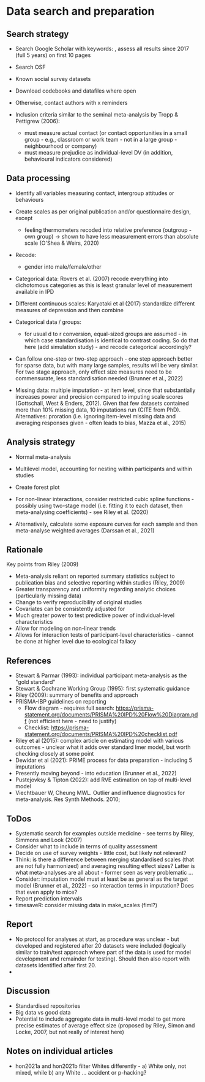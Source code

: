 # Data search and preparation

## Search strategy

- Search Google Scholar with keywords: , assess all results since 2017 (full 5 years) on first 10 pages
- Search OSF
- Known social survey datasets
- Download codebooks and datafiles where open
- Otherwise, contact authors with x reminders

- Inclusion criteria similar to the seminal meta-analysis by Tropp & Pettigrew (2006): 
    - must measure actual contact (or contact opportunities in a small group - e.g., classroom or work team - not in a large group - neighbourhood or company)
    - must measure prejudice as individual-level DV (in addition, behavioural indicators considered)

## Data processing

- Identify all variables measuring contact, intergroup attitudes or behaviours
- Create scales as per original publication and/or questionnaire design, except
    - feeling thermometers recoded into relative preference (outgroup - own group) -> shown to have less measurement errors than absolute scale (O'Shea & Weirs, 2020)
- Recode: 
    - gender into male/female/other

- Categorical data: Rovers et al. (2007) recode everything into dichotomous categories as this is least granular level of measurement available in IPD
- Different continuous scales: Karyotaki et al (2017) standardize different measures of depression and then combine
- Categorical data / groups: 
    - for usual d to r conversion, equal-sized groups are assumed - in which case standardisation is identical to contrast coding. So do that here (add simulation study) - and recode categorical accordingly?

- Can follow one-step or two-step approach - one step approach better for sparse data, but with many large samples, results will be very similar. For two stage approach, only effect size measures need to be commensurate, less standardisation needed (Brunner et al., 2022)

- Missing data: multiple imputation - at item level, since that substantially increases power and precision compared to imputing scale scores (Gottschall, West & Enders, 2012). Given that few datasets contained more than 10% missing data, 10 imputations run (CITE from PhD). Alternatives: proration (i.e. ignoring item-level missing data and averaging responses given - often leads to bias, Mazza et al., 2015)

## Analysis strategy

- Normal meta-analysis

- Multilevel model, accounting for nesting within participants and within studies

- Create forest plot

- For non-linear interactions, consider restricted cubic spline functions - possibly using two-stage model (i.e. fitting it to each dataset, then meta-analysing coefficients) - see Riley et al. (2020)
- Alternatively, calculate some exposure curves for each sample and then meta-analyse weighted averages (Darssan et al., 2021)

## Rationale

Key points from Riley (2009)

- Meta-analysis reliant on reported summary statistics subject to publication bias and selective reporting within studies (Riley, 2009)
- Greater transparency and uniformity regarding analytic choices (particularly missing data)
- Change to verify reproducibility of original studies
- Covariates can be consistently adjusted for
- Much greater power to test predictive power of individual-level characteristics
- Allow for modeling on non-linear trends
- Allows for interaction tests of participant-level characteristics - cannot be done at higher level due to ecological fallacy

## References

- Stewart & Parmar (1993): individual participant meta-analysis as the "gold standard"
- Stewart & Cochrane Working Group (1995): first systematic guidance
- Riley (2009): summary of benefits and approach
- PRISMA-IBP guidelines on reporting 
    - Flow diagram - requires full search: https://prisma-statement.org/documents/PRISMA%20IPD%20Flow%20Diagram.pdf (not efficient here - need to justify)
    - Checklist: https://prisma-statement.org/documents/PRISMA%20IPD%20checklist.pdf
- Riley et al (2015): complex article on estimating model with various outcomes - unclear what it adds over standard lmer model, but worth checking closely at some point
- Dewidar et al (2021): PRIME process for data preparation - including 5 imputations
- Presently moving beyond - into education (Brunner et al., 2022)
- Pustejovksy & Tipton (2022): add RVE estimation on top of multi-level model
- Viechtbauer W, Cheung MWL. Outlier and influence diagnostics for meta-analysis. Res Synth Methods. 2010;


## ToDos

- Systematic search for examples outside medicine - see terms by Riley, Simmons and Look (2007)
- Consider what to include in terms of quality assessment
- Decide on use of survey weights - little cost, but likely not relevant?
- Think: is there a difference between merging standardised scales (that are not fully harmonized) and averaging resulting effect sizes? Latter is what meta-analyses are all about - former seen as very problematic ... 
- Consider: imputation model must at least be as general as the target model (Brunner et al., 2022) - so interaction terms in imputation? Does that even apply to mice?
- Report prediction intervals
- timesaveR: consider missing data in make_scales (fiml?)

## Report

- No protocol for analyses at start, as procedure was unclear - but developed and registered after 20 datasets were included (logically similar to train/test approach where part of the data is used for model development and remainder for testing). Should then also report with datasets identified after first 20.
- 

## Discussion

- Standardised repositories
- Big data vs good data
- Potential to include aggregate data in multi-level model to get more precise estimates of average effect size (proposed by Riley, Simon and Locke, 2007, but not really of interest here)


## Notes on individual articles

- hon2021a and hon2021b filter Whites differently - a) White only, not mixed, while b) any White ... accident or p-hacking?
